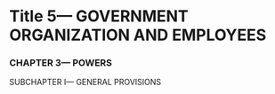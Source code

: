 
# Title 5— GOVERNMENT ORGANIZATION AND EMPLOYEES
### CHAPTER 3— POWERS

SUBCHAPTER I— GENERAL PROVISIONS
